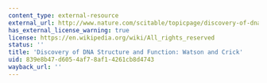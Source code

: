 ```yaml
---
content_type: external-resource
external_url: http://www.nature.com/scitable/topicpage/discovery-of-dna-structure-and-function-watson-397
has_external_license_warning: true
license: https://en.wikipedia.org/wiki/All_rights_reserved
status: ''
title: 'Discovery of DNA Structure and Function: Watson and Crick'
uid: 839e8b47-d605-4af7-8af1-4261cb8d4743
wayback_url: ''
---
```

